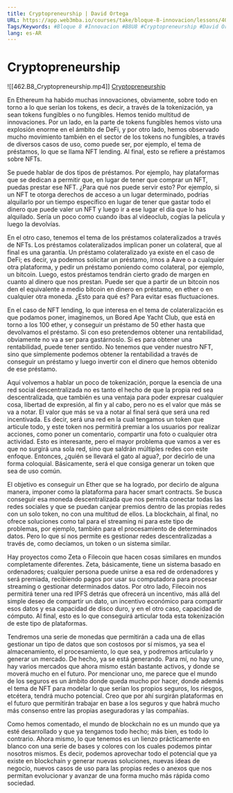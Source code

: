 ```yaml
---
title: Cryptopreneurship | David Ortega
URL: https://app.web3mba.io/courses/take/bloque-8-innovacion/lessons/40238060-u8-cryptopreneurship-david-ortega
Tags/Keywords: #Bloque 8 #Innovacion #B8U8 #Cryptopreneurship #David Ortega
lang: es-AR
---
```

# Cryptopreneurship
![[462.B8_Cryptopreneurship.mp4]]
[Cryptopreneurship](https://app.web3mba.io?wvideo=nh9g75r8vb)

En Ethereum ha habido muchas innovaciones, obviamente, sobre todo en torno a lo que serían los tokens, es decir, a través de la tokenización, ya sean tokens fungibles o no fungibles. Hemos tenido multitud de innovaciones. Por un lado, en la parte de tokens fungibles hemos visto una explosión enorme en el ámbito de DeFi, y por otro lado, hemos observado mucho movimiento también en el sector de los tokens no fungibles, a través de diversos casos de uso, como puede ser, por ejemplo, el tema de préstamos, lo que se llama NFT lending. Al final, esto se refiere a préstamos sobre NFTs.

Se puede hablar de dos tipos de préstamos. Por ejemplo, hay plataformas que se dedican a permitir que, en lugar de tener que comprar un NFT, puedas prestar ese NFT. ¿Para qué nos puede servir esto? Por ejemplo, si un NFT te otorga derechos de acceso a un lugar determinado, podrías alquilarlo por un tiempo específico en lugar de tener que gastar todo el dinero que puede valer un NFT y luego ir a ese lugar el día que lo has alquilado. Sería un poco como cuando ibas al videoclub, cogías la película y luego la devolvías.

En el otro caso, tenemos el tema de los préstamos colateralizados a través de NFTs. Los préstamos colateralizados implican poner un colateral, que al final es una garantía. Un préstamo colateralizado ya existe en el caso de DeFi; es decir, ya podemos solicitar un préstamo, irnos a Aave o a cualquier otra plataforma, y pedir un préstamo poniendo como colateral, por ejemplo, un bitcoin. Luego, estos préstamos tendrán cierto grado de margen en cuanto al dinero que nos prestan. Puede ser que a partir de un bitcoin nos den el equivalente a medio bitcoin en dinero en préstamo, en ether o en cualquier otra moneda. ¿Esto para qué es? Para evitar esas fluctuaciones.

En el caso de NFT lending, lo que interesa en el tema de colateralización es que podamos poner, imaginemos, un Bored Ape Yacht Club, que está en torno a los 100 ether, y conseguir un préstamo de 50 ether hasta que devolvamos el préstamo. Si con eso pretendemos obtener una rentabilidad, obviamente no va a ser para gastárnoslo. Si es para obtener una rentabilidad, puede tener sentido. No tenemos que vender nuestro NFT, sino que simplemente podemos obtener la rentabilidad a través de conseguir un préstamo y luego invertir con el dinero que hemos obtenido de ese préstamo.

Aquí volvemos a hablar un poco de tokenización, porque la esencia de una red social descentralizada no es tanto el hecho de que la propia red sea descentralizada, que también es una ventaja para poder expresar cualquier cosa, libertad de expresión, al fin y al cabo, pero no es el valor que más se va a notar. El valor que más se va a notar al final será que será una red incentivada. Es decir, será una red en la cual tengamos un token que articule todo, y este token nos permitirá premiar a los usuarios por realizar acciones, como poner un comentario, compartir una foto o cualquier otra actividad. Esto es interesante, pero el mayor problema que vamos a ver es que no surgirá una sola red, sino que saldrán múltiples redes con este enfoque. Entonces, ¿quién se llevará el gato al agua?, por decirlo de una forma coloquial. Básicamente, será el que consiga generar un token que sea de uso común.

El objetivo es conseguir un Ether que se ha logrado, por decirlo de alguna manera, imponer como la plataforma para hacer smart contracts. Se busca conseguir esa moneda descentralizada que nos permita conectar todas las redes sociales y que se puedan canjear premios dentro de las propias redes con un solo token, no con una multitud de ellos. La blockchain, al final, no ofrece soluciones como tal para el streaming ni para este tipo de problemas, por ejemplo, también para el procesamiento de determinados datos. Pero lo que sí nos permite es gestionar redes descentralizadas a través de, como decíamos, un token o un sistema similar.

Hay proyectos como Zeta o Filecoin que hacen cosas similares en mundos completamente diferentes. Zeta, básicamente, tiene un sistema basado en ordenadores; cualquier persona puede unirse a esa red de ordenadores y será premiada, recibiendo pagos por usar su computadora para procesar streaming o gestionar determinados datos. Por otro lado, Filecoin nos permitirá tener una red IPFS detrás que ofrecerá un incentivo, más allá del simple deseo de compartir un dato, un incentivo económico para compartir esos datos y esa capacidad de disco duro, y en el otro caso, capacidad de cómputo. Al final, esto es lo que conseguirá articular toda esta tokenización de este tipo de plataformas.

Tendremos una serie de monedas que permitirán a cada una de ellas gestionar un tipo de datos que son costosos por sí mismos, ya sea el almacenamiento, el procesamiento, lo que sea, y podremos articularlo y generar un mercado. De hecho, ya se está generando. Para mí, no hay uno, hay varios mercados que ahora mismo están bastante activos, y donde se moverá mucho en el futuro. Por mencionar uno, me parece que el mundo de los seguros es un ámbito donde queda mucho por hacer, donde además el tema de NFT para modelar lo que serían los propios seguros, los riesgos, etcétera, tendrá mucho potencial. Creo que por ahí surgirán plataformas en el futuro que permitirán trabajar en base a los seguros y que habrá mucho más consenso entre las propias aseguradoras y las compañías.

Como hemos comentado, el mundo de blockchain no es un mundo que ya esté desarrollado y que ya tengamos todo hecho; más bien, es todo lo contrario. Ahora mismo, lo que tenemos es un lienzo prácticamente en blanco con una serie de bases y colores con los cuales podemos pintar nosotros mismos. Es decir, podemos aprovechar todo el potencial que ya existe en blockchain y generar nuevas soluciones, nuevas ideas de negocio, nuevos casos de uso para las propias redes o anexos que nos permitan evolucionar y avanzar de una forma mucho más rápida como sociedad.